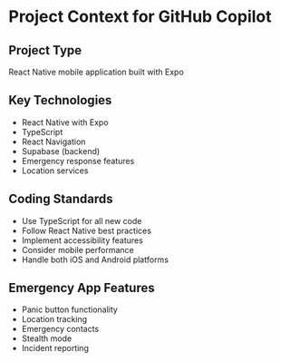 # Project Context for GitHub Copilot

## Project Type
React Native mobile application built with Expo

## Key Technologies
- React Native with Expo
- TypeScript
- React Navigation
- Supabase (backend)
- Emergency response features
- Location services

## Coding Standards
- Use TypeScript for all new code
- Follow React Native best practices
- Implement accessibility features
- Consider mobile performance
- Handle both iOS and Android platforms

## Emergency App Features
- Panic button functionality
- Location tracking
- Emergency contacts
- Stealth mode
- Incident reporting
